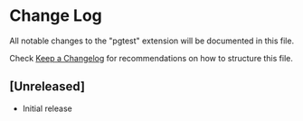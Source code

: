 # Change Log

All notable changes to the "pgtest" extension will be documented in this file.

Check [Keep a Changelog](http://keepachangelog.com/) for recommendations on how to structure this file.

## [Unreleased]

- Initial release